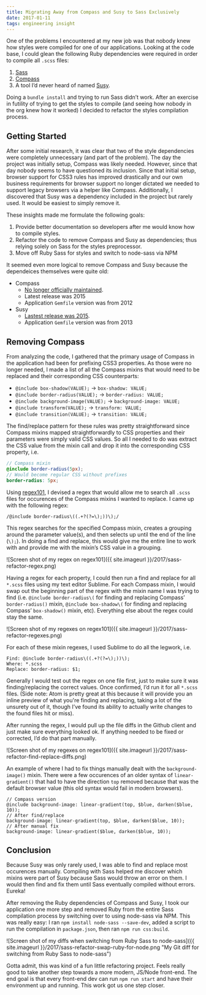 ```yaml
---
title: Migrating Away from Compass and Susy to Sass Exclusively
date: 2017-01-11
tags: engineering insight
---
```


One of the problems I encountered at my new job was that nobody knew how styles were compiled for one of our applications. Looking at the code base, I could glean the following Ruby dependencies were required in order to compile all `.scss` files:

1. [Sass](http://sass-lang.com/)
2. [Compass](http://compass-style.org/)
2. A tool I’d never heard of named [Susy](http://susy.oddbird.net/).

Doing a `bundle install` and trying to run Sass didn’t work. After an exercise in futility of trying to get the styles to compile (and seeing how nobody in the org knew how it worked) I decided to refactor the styles compilation process.

## Getting Started

After some initial research, it was clear that two of the style dependencies were completely unnecessary (and part of the problem). The day the project was initially setup, Compass was likely needed. However, since that day nobody seems to have questioned its inclusion. Since that initial setup, browser support for CSS3 rules has improved drastically and our own business requirements for browser support no longer dictated we needed to support legacy browsers via a helper like Compass. Additionally, I discovered that Susy was a dependency included in the project but rarely used. It would be easiest to simply remove it.

These insights made me formulate the following goals:

1. Provide better documentation so developers after me would know how to compile styles.
2. Refactor the code to remove Compass and Susy as dependencies; thus relying solely on Sass for the styles preprocessor.
3. Move off Ruby Sass for styles and switch to node-sass via NPM

It seemed even more logical to remove Compass and Susy because the dependeices themselves were quite old:

- Compass
  - [No longer officially maintained](https://github.com/Compass/compass).
  - Latest release was 2015
  - Application `Gemfile` version was from 2012
- Susy
  - [Lastest release was 2015](https://github.com/oddbird/susy/releases).
  - Application `Gemfile` version was from 2013

## Removing Compass

From analyzing the code, I gathered that the primary usage of Compass in the application had been for prefixing CSS3 properties. As those were no longer needed, I made a list of all the Compass mixins that would need to be replaced and their corresponding CSS counterparts:

- `@include box-shadow(VALUE);` -> `box-shadow: VALUE;`
- `@include border-radius(VALUE);` -> `border-radius: VALUE;`
- `@include background-image(VALUE);` -> `background-image: VALUE;`
- `@include transform(VALUE);` -> `transform: VALUE;`
- `@include transition(VALUE);` -> `transition: VALUE;`

The find/replace pattern for these rules was pretty straightforward since Compass mixins mapped straightforwardly to CSS properties and their parameters were simply valid CSS values. So all I needed to do was extract the CSS value from the mixin call and drop it into the corresponding CSS property, i.e.

```scss
// Compass mixin
@include border-radius(5px);
// Would become regular CSS without prefixes
border-radius: 5px;
```

Using [regex101](https://regex101.com/), I devised a regex that would allow me to search all `.scss` files for occurences of the Compass mixins I wanted to replace. I came up with the following regex:

`/@include border-radius\((.+?(?=\);))\);/`

This regex searches for the specified Compass mixin, creates a grouping around the parameter value(s), and then selects up until the end of the line (`\);`). In doing a find and replace, this would give me the entire line to work with and provide me with the mixin’s CSS value in a grouping.

![Screen shot of my regex on regex101]({{ site.imageurl }}/2017/sass-refactor-regex.png)

Having a regex for each property, I could then run a find and replace for all `*.scss` files using my text editor Sublime. For each Compass mixin, I would swap out the beginning part of the regex with the mixin name I was trying to find (i.e. `@include border-radius\(` for finding and replacing Compass’ `border-radius()` mixin, `@include box-shadow\(` for finding and replacing Compass’ `box-shadow()` mixin, etc). Everything else about the regex could stay the same.

![Screen shot of my regexes on regex101]({{ site.imageurl }}/2017/sass-refactor-regexes.png)

For each of these mixin regexes, I used Sublime to do all the legwork, i.e.

```
Find: @include border-radius\((.+?(?=\);))\);
Where: *.scss
Replace: border-radius: $1;
```

Generally I would test out the regex on one file first, just to make sure it was finding/replacing the correct values. Once confirmed, I’d run it for all `*.scss` files. (Side note: Atom is pretty great at this because it will provide you an inline preview of what you're finding and replacing, taking a lot of the unsurety out of it, though I’ve found its ability to actually write changes to the found files hit or miss).

After running the regex, I would pull up the file diffs in the Github client and just make sure everything looked ok. If anything needed to be fixed or corrected, I’d do that part manually.

![Screen shot of my regexes on regex101]({{ site.imageurl }}/2017/sass-refactor-find-replace-diffs.png)

An example of where I had to fix things manually dealt with the `background-image()` mixin. There were a few occurences of an older syntax of `linear-gradient()` that had to have the direction `top` removed because that was the default browser value (this old syntax would fail in modern browsers).

```
// Compass version
@include background-image: linear-gradient(top, $blue, darken($blue, 10));
// After find/replace
background-image: linear-gradient(top, $blue, darken($blue, 10));
// After manual fix
background-image: linear-gradient($blue, darken($blue, 10));
```

## Conclusion

Because Susy was only rarely used, I was able to find and replace most occurences manually. Compiling with Sass helped me discover which mixins were part of Susy because Sass would throw an error on them. I would then find and fix them until Sass eventually compiled without errors. Eureka!

After removing the Ruby dependencies of Compass and Susy, I took our application one more step and removed Ruby from the entire Sass compilation process by switching over to using node-sass via NPM. This was really easy: I ran `npm install node-sass --save-dev`, added a script to run the compilation in `package.json`, then ran `npm run css:build`.

![Screen shot of my diffs when switching from Ruby Sass to node-sass]({{ site.imageurl }}/2017/sass-refactor-swap-ruby-for-node.png "My Git diff for switching from Ruby Sass to node-sass")

Gotta admit, this was kind of a fun little refactoring project. Feels really good to take another step towards a more modern, JS/Node front-end. The end goal is that every front-end dev can run `npm run start` and have their environment up and running. This work got us one step closer.
